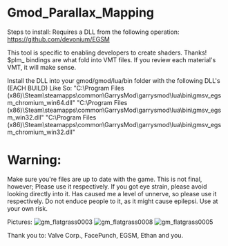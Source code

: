 # Gmod_Parallax_Mapping
Steps to install:
Requires a DLL from the following operation:
  https://github.com/devonium/EGSM

  This tool is specific to enabling developers to create shaders. Thanks!
  $plm_ bindings are what fold into VMT files. If you review each material's VMT, it will make sense.

  Install the DLL into your gmod/gmod/lua/bin folder with the following DLL's (EACH BUILD)
  Like So:
  "C:\Program Files (x86)\Steam\steamapps\common\GarrysMod\garrysmod\lua\bin\gmsv_egsm_chromium_win64.dll"
  "C:\Program Files (x86)\Steam\steamapps\common\GarrysMod\garrysmod\lua\bin\gmsv_egsm_win32.dll"
  "C:\Program Files (x86)\Steam\steamapps\common\GarrysMod\garrysmod\lua\bin\gmsv_egsm_chromium_win32.dll"

# Warning:
Make sure you're files are up to date with the game. This is not final, however;
Please use it respectively. If you got eye strain, please avoid looking directly into it.
Has caused me a level of unnerve, so please use it respectively. Do not enduce people to it,
as it might cause epilepsi. Use at your own risk.  

Pictures:
![gm_flatgrass0003](https://github.com/EthanTheGreat/Gmod_Parallax_Mapping/assets/2121769/ab37b61b-4bd0-464d-b360-bb5d9dc44b5d)
![gm_flatgrass0008](https://github.com/EthanTheGreat/Gmod_Parallax_Mapping/assets/2121769/d9012555-00c0-4f5f-bac9-f92dd059dd8a)
![gm_flatgrass0005](https://github.com/EthanTheGreat/Gmod_Parallax_Mapping/assets/2121769/4f7bb3b6-cbbf-4e81-847a-f62083e77037)


Thank you to:
Valve Corp., FacePunch, EGSM, Ethan and you.
